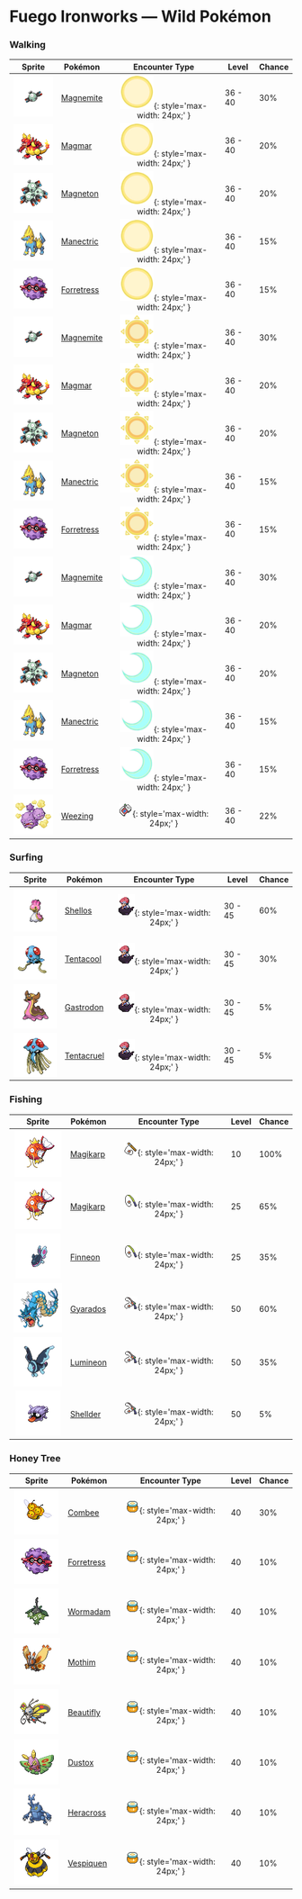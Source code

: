 # Fuego Ironworks — Wild Pokémon

### Walking

| Sprite | Pokémon | Encounter Type | Level | Chance |
|:------:|---------|:--------------:|-------|--------|
| ![Magnemite](../../assets/sprites/magnemite/front.gif "Magnemite: The faster the units at its sides rotate, the greater the magnetic force they generate.") | [Magnemite](../../pokemon/magnemite.md/) | ![Morning](../../assets/encounter_types/morning.png "Morning"){: style='max-width: 24px;' } | 36 - 40 | 30% |
| ![Magmar](../../assets/sprites/magmar/front.gif "Magmar: When it breathes deeply, heat waves form around its body, making it hard to see clearly.") | [Magmar](../../pokemon/magmar.md/) | ![Morning](../../assets/encounter_types/morning.png "Morning"){: style='max-width: 24px;' } | 36 - 40 | 20% |
| ![Magneton](../../assets/sprites/magneton/front.gif "Magneton: Many mysteriously appear when more sunspots dot the sun. They stop TV sets from displaying properly.") | [Magneton](../../pokemon/magneton.md/) | ![Morning](../../assets/encounter_types/morning.png "Morning"){: style='max-width: 24px;' } | 36 - 40 | 20% |
| ![Manectric](../../assets/sprites/manectric/front.gif "Manectric: It discharges electricity from its mane. It creates a thundercloud overhead to drop lightning bolts.") | [Manectric](../../pokemon/manectric.md/) | ![Morning](../../assets/encounter_types/morning.png "Morning"){: style='max-width: 24px;' } | 36 - 40 | 15% |
| ![Forretress](../../assets/sprites/forretress/front.gif "Forretress: It is encased in a steel shell. Its peering eyes are all that can be seen of its mysterious innards.") | [Forretress](../../pokemon/forretress.md/) | ![Morning](../../assets/encounter_types/morning.png "Morning"){: style='max-width: 24px;' } | 36 - 40 | 15% |
| ![Magnemite](../../assets/sprites/magnemite/front.gif "Magnemite: The faster the units at its sides rotate, the greater the magnetic force they generate.") | [Magnemite](../../pokemon/magnemite.md/) | ![Day](../../assets/encounter_types/day.png "Day"){: style='max-width: 24px;' } | 36 - 40 | 30% |
| ![Magmar](../../assets/sprites/magmar/front.gif "Magmar: When it breathes deeply, heat waves form around its body, making it hard to see clearly.") | [Magmar](../../pokemon/magmar.md/) | ![Day](../../assets/encounter_types/day.png "Day"){: style='max-width: 24px;' } | 36 - 40 | 20% |
| ![Magneton](../../assets/sprites/magneton/front.gif "Magneton: Many mysteriously appear when more sunspots dot the sun. They stop TV sets from displaying properly.") | [Magneton](../../pokemon/magneton.md/) | ![Day](../../assets/encounter_types/day.png "Day"){: style='max-width: 24px;' } | 36 - 40 | 20% |
| ![Manectric](../../assets/sprites/manectric/front.gif "Manectric: It discharges electricity from its mane. It creates a thundercloud overhead to drop lightning bolts.") | [Manectric](../../pokemon/manectric.md/) | ![Day](../../assets/encounter_types/day.png "Day"){: style='max-width: 24px;' } | 36 - 40 | 15% |
| ![Forretress](../../assets/sprites/forretress/front.gif "Forretress: It is encased in a steel shell. Its peering eyes are all that can be seen of its mysterious innards.") | [Forretress](../../pokemon/forretress.md/) | ![Day](../../assets/encounter_types/day.png "Day"){: style='max-width: 24px;' } | 36 - 40 | 15% |
| ![Magnemite](../../assets/sprites/magnemite/front.gif "Magnemite: The faster the units at its sides rotate, the greater the magnetic force they generate.") | [Magnemite](../../pokemon/magnemite.md/) | ![Night](../../assets/encounter_types/night.png "Night"){: style='max-width: 24px;' } | 36 - 40 | 30% |
| ![Magmar](../../assets/sprites/magmar/front.gif "Magmar: When it breathes deeply, heat waves form around its body, making it hard to see clearly.") | [Magmar](../../pokemon/magmar.md/) | ![Night](../../assets/encounter_types/night.png "Night"){: style='max-width: 24px;' } | 36 - 40 | 20% |
| ![Magneton](../../assets/sprites/magneton/front.gif "Magneton: Many mysteriously appear when more sunspots dot the sun. They stop TV sets from displaying properly.") | [Magneton](../../pokemon/magneton.md/) | ![Night](../../assets/encounter_types/night.png "Night"){: style='max-width: 24px;' } | 36 - 40 | 20% |
| ![Manectric](../../assets/sprites/manectric/front.gif "Manectric: It discharges electricity from its mane. It creates a thundercloud overhead to drop lightning bolts.") | [Manectric](../../pokemon/manectric.md/) | ![Night](../../assets/encounter_types/night.png "Night"){: style='max-width: 24px;' } | 36 - 40 | 15% |
| ![Forretress](../../assets/sprites/forretress/front.gif "Forretress: It is encased in a steel shell. Its peering eyes are all that can be seen of its mysterious innards.") | [Forretress](../../pokemon/forretress.md/) | ![Night](../../assets/encounter_types/night.png "Night"){: style='max-width: 24px;' } | 36 - 40 | 15% |
| ![Weezing](../../assets/sprites/weezing/front.gif "Weezing: It grows by feeding on gases released by garbage. Though very rare, triplets have been found.") | [Weezing](../../pokemon/weezing.md/) | ![Poké Radar](../../assets/encounter_types/poke_radar.png "Poké Radar"){: style='max-width: 24px;' } | 36 - 40 | 22% |

### Surfing

| Sprite | Pokémon | Encounter Type | Level | Chance |
|:------:|---------|:--------------:|-------|--------|
| ![Shellos](../../assets/sprites/shellos/front.gif "Shellos: Beware of pushing strongly on its squishy body, as it makes a mysterious purple fluid ooze out.") | [Shellos](../../pokemon/shellos.md/) | ![Surf](../../assets/encounter_types/surf.png "Surf"){: style='max-width: 24px;' } | 30 - 45 | 60% |
| ![Tentacool](../../assets/sprites/tentacool/front.gif "Tentacool: Because its body is almost entirely composed of water, it shrivels up if it is washed ashore.") | [Tentacool](../../pokemon/tentacool.md/) | ![Surf](../../assets/encounter_types/surf.png "Surf"){: style='max-width: 24px;' } | 30 - 45 | 30% |
| ![Gastrodon](../../assets/sprites/gastrodon/front.gif "Gastrodon: Long ago, its entire back was shielded with a sturdy shell. There are traces of it left in its cells.") | [Gastrodon](../../pokemon/gastrodon.md/) | ![Surf](../../assets/encounter_types/surf.png "Surf"){: style='max-width: 24px;' } | 30 - 45 | 5% |
| ![Tentacruel](../../assets/sprites/tentacruel/front.gif "Tentacruel: It extends its 80 tentacles to form an encircling poisonous net that is difficult to escape.") | [Tentacruel](../../pokemon/tentacruel.md/) | ![Surf](../../assets/encounter_types/surf.png "Surf"){: style='max-width: 24px;' } | 30 - 45 | 5% |

### Fishing

| Sprite | Pokémon | Encounter Type | Level | Chance |
|:------:|---------|:--------------:|-------|--------|
| ![Magikarp](../../assets/sprites/magikarp/front.gif "Magikarp: A MAGIKARP living for many years can leap a mountain using Splash. The move remains useless, though.") | [Magikarp](../../pokemon/magikarp.md/) | ![Old Rod](../../assets/encounter_types/old_rod.png "Old Rod"){: style='max-width: 24px;' } | 10 | 100% |
| ![Magikarp](../../assets/sprites/magikarp/front.gif "Magikarp: A MAGIKARP living for many years can leap a mountain using Splash. The move remains useless, though.") | [Magikarp](../../pokemon/magikarp.md/) | ![Good Rod](../../assets/encounter_types/good_rod.png "Good Rod"){: style='max-width: 24px;' } | 25 | 65% |
| ![Finneon](../../assets/sprites/finneon/front.gif "Finneon: The line running down its side can store sunlight. It shines vividly at night.") | [Finneon](../../pokemon/finneon.md/) | ![Good Rod](../../assets/encounter_types/good_rod.png "Good Rod"){: style='max-width: 24px;' } | 25 | 35% |
| ![Gyarados](../../assets/sprites/gyarados/front.gif "Gyarados: Once it begins to rampage, a GYARADOS will burn everything down, even in a harsh storm.") | [Gyarados](../../pokemon/gyarados.md/) | ![Super Rod](../../assets/encounter_types/super_rod.png "Super Rod"){: style='max-width: 24px;' } | 50 | 60% |
| ![Lumineon](../../assets/sprites/lumineon/front.gif "Lumineon: It crawls along the seafloor using its long front fins like legs. It competes for food with LANTURN.") | [Lumineon](../../pokemon/lumineon.md/) | ![Super Rod](../../assets/encounter_types/super_rod.png "Super Rod"){: style='max-width: 24px;' } | 50 | 35% |
| ![Shellder](../../assets/sprites/shellder/front.gif "Shellder: It swims backward by opening and closing its two shells. Its large tongue is always kept hanging out.") | [Shellder](../../pokemon/shellder.md/) | ![Super Rod](../../assets/encounter_types/super_rod.png "Super Rod"){: style='max-width: 24px;' } | 50 | 5% |

### Honey Tree

| Sprite | Pokémon | Encounter Type | Level | Chance |
|:------:|---------|:--------------:|-------|--------|
| ![Combee](../../assets/sprites/combee/front.gif "Combee: The trio is together from birth. It constantly gathers honey from flowers to please VESPIQUEN.") | [Combee](../../pokemon/combee.md/) | ![Honey Tree](../../assets/encounter_types/honey_tree.png "Honey Tree"){: style='max-width: 24px;' } | 40 | 30% |
| ![Forretress](../../assets/sprites/forretress/front.gif "Forretress: It is encased in a steel shell. Its peering eyes are all that can be seen of its mysterious innards.") | [Forretress](../../pokemon/forretress.md/) | ![Honey Tree](../../assets/encounter_types/honey_tree.png "Honey Tree"){: style='max-width: 24px;' } | 40 | 10% |
| ![Wormadam](../../assets/sprites/wormadam-plant/front.gif "Wormadam: When evolving, its body takes in surrounding materials. As a result, there are many body variations.") | [Wormadam](../../pokemon/wormadam-plant.md/) | ![Honey Tree](../../assets/encounter_types/honey_tree.png "Honey Tree"){: style='max-width: 24px;' } | 40 | 10% |
| ![Mothim](../../assets/sprites/mothim/front.gif "Mothim: While it loves floral honey, it won’t gather any itself. Instead, it plots to steal some from COMBEE.") | [Mothim](../../pokemon/mothim.md/) | ![Honey Tree](../../assets/encounter_types/honey_tree.png "Honey Tree"){: style='max-width: 24px;' } | 40 | 10% |
| ![Beautifly](../../assets/sprites/beautifly/front.gif "Beautifly: Despite its looks, it is aggressive. It jabs with its long, thin mouth if disturbed while collecting pollen.") | [Beautifly](../../pokemon/beautifly.md/) | ![Honey Tree](../../assets/encounter_types/honey_tree.png "Honey Tree"){: style='max-width: 24px;' } | 40 | 10% |
| ![Dustox](../../assets/sprites/dustox/front.gif "Dustox: Toxic powder is scattered with each flap. At night, it is known to strip leaves off trees lining boulevards.") | [Dustox](../../pokemon/dustox.md/) | ![Honey Tree](../../assets/encounter_types/honey_tree.png "Honey Tree"){: style='max-width: 24px;' } | 40 | 10% |
| ![Heracross](../../assets/sprites/heracross/front.gif "Heracross: It loves sweet honey. To keep all the honey to itself, it hurls rivals away with its prized horn.") | [Heracross](../../pokemon/heracross.md/) | ![Honey Tree](../../assets/encounter_types/honey_tree.png "Honey Tree"){: style='max-width: 24px;' } | 40 | 10% |
| ![Vespiquen](../../assets/sprites/vespiquen/front.gif "Vespiquen: It releases various pheromones to make the grubs in its body do its bidding while fighting foes.") | [Vespiquen](../../pokemon/vespiquen.md/) | ![Honey Tree](../../assets/encounter_types/honey_tree.png "Honey Tree"){: style='max-width: 24px;' } | 40 | 10% |

